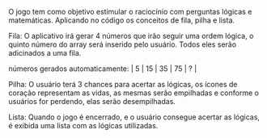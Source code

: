 O jogo tem como objetivo estimular o raciocínio com perguntas lógicas e matemáticas. Aplicando no código os conceitos de fila, pilha e lista.

Fila: 
O aplicativo irá gerar 4 números que irão seguir uma ordem lógica, o quinto número do array será inserido pelo usuário. Todos eles serão adicinados a uma fila.

números gerados automaticamente:
| 5 | 15 | 35 | 75 | ? |


Pilha:
O usuário terá 3 chances para acertar as lógicas, os ícones de coração representam as vidas, as mesmas serão empilhadas e conforme o usuários for perdendo, elas serão desempilhadas.


Lista:
Quando o jogo é encerrado, e o usuário consegue acertar as lógicas, é exibida uma lista com as lógicas utilizadas.
